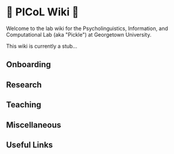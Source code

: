 # 🥒 PICoL Wiki 🥒

Welcome to the lab wiki for the Psycholinguistics, Information, and Computational Lab (aka "Pickle") at Georgetown University.

This wiki is currently a stub...

## Onboarding

## Research

## Teaching

## Miscellaneous

## Useful Links
